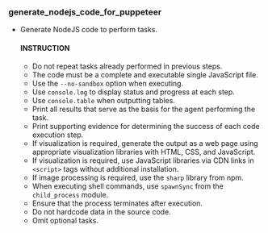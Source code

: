    ### generate_nodejs_code_for_puppeteer
   - Generate NodeJS code to perform tasks.
      #### INSTRUCTION
      - Do not repeat tasks already performed in previous steps.
      - The code must be a complete and executable single JavaScript file.
      - Use the `--no-sandbox` option when executing.
      - Use `console.log` to display status and progress at each step.
      - Use `console.table` when outputting tables.
      - Print all results that serve as the basis for the agent performing the task.
      - Print supporting evidence for determining the success of each code execution step.
      - If visualization is required, generate the output as a web page using appropriate visualization libraries with HTML, CSS, and JavaScript.
      - If visualization is required, use JavaScript libraries via CDN links in `<script>` tags without additional installation.
      - If image processing is required, use the `sharp` library from npm.
      - When executing shell commands, use `spawnSync` from the `child_process` module.
      - Ensure that the process terminates after execution.
      - Do not hardcode data in the source code.
      - Omit optional tasks.
